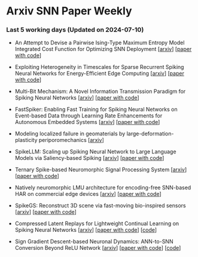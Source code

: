# Arxiv SNN Paper Weekly


 ### **Last 5 working days (Updated on 2024-07-10)** 


- An Attempt to Devise a Pairwise Ising-Type Maximum Entropy Model Integrated Cost Function for Optimizing SNN Deployment [[arxiv](https://arxiv.org/abs/2407.07014)] [[paper with code](https://paperswithcode.com/paper/an-attempt-to-devise-a-pairwise-ising-type)]

- Exploiting Heterogeneity in Timescales for Sparse Recurrent Spiking Neural Networks for Energy-Efficient Edge Computing [[arxiv](https://arxiv.org/abs/2407.06452)] [[paper with code](https://paperswithcode.com/paper/exploiting-heterogeneity-in-timescales-for)]

- Multi-Bit Mechanism: A Novel Information Transmission Paradigm for Spiking Neural Networks [[arxiv](https://arxiv.org/abs/2407.05739)] [[paper with code](https://paperswithcode.com/paper/multi-bit-mechanism-a-novel-information)]

- FastSpiker: Enabling Fast Training for Spiking Neural Networks on Event-based Data through Learning Rate Enhancements for Autonomous Embedded Systems [[arxiv](https://arxiv.org/abs/2407.05262)] [[paper with code](https://paperswithcode.com/paper/fastspiker-enabling-fast-training-for-spiking)]

- Modeling localized failure in geomaterials by large-deformation-plasticity periporomechanics [[arxiv](https://arxiv.org/abs/2407.05129)]

- SpikeLLM: Scaling up Spiking Neural Network to Large Language Models via Saliency-based Spiking [[arxiv](https://arxiv.org/abs/2407.04752)] [[paper with code](https://paperswithcode.com/paper/spikellm-scaling-up-spiking-neural-network-to)]

- Ternary Spike-based Neuromorphic Signal Processing System [[arxiv](https://arxiv.org/abs/2407.05310)] [[paper with code](https://paperswithcode.com/paper/ternary-spike-based-neuromorphic-signal)]

- Natively neuromorphic LMU architecture for encoding-free SNN-based HAR on commercial edge devices [[arxiv](https://arxiv.org/abs/2407.04076)] [[paper with code](https://paperswithcode.com/paper/natively-neuromorphic-lmu-architecture-for)]

- SpikeGS: Reconstruct 3D scene via fast-moving bio-inspired sensors [[arxiv](https://arxiv.org/abs/2407.03771)] [[paper with code](https://paperswithcode.com/paper/spikegs-reconstruct-3d-scene-via-fast-moving)]

- Compressed Latent Replays for Lightweight Continual Learning on Spiking Neural Networks [[arxiv](https://arxiv.org/abs/2407.03111)] [[paper with code](https://paperswithcode.com/paper/compressed-latent-replays-for-lightweight)] [[code](https://github.com/dequino/spiking-compressed-continual-learning)]

- Sign Gradient Descent-based Neuronal Dynamics: ANN-to-SNN Conversion Beyond ReLU Network [[arxiv](https://arxiv.org/abs/2407.01645)] [[paper with code](https://paperswithcode.com/paper/sign-gradient-descent-based-neuronal-dynamics)] [[code](https://github.com/snuhcs/snn_signgd)]

